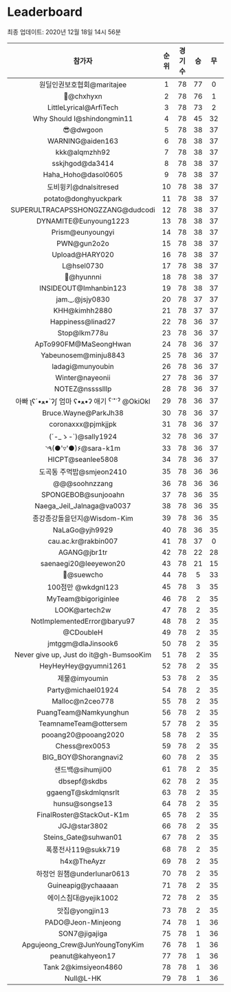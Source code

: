 # Leaderboard
최종 업데이트: 2020년 12월 18일 14시 56분




| 참가자 | 순위 | 경기수 | 승 | 무 | 패 | 승점 |
|:---:|:---:|:---:|:---:|:---:|:---:|:---:|
| 원딜인권보호협회@maritajee | 1 | 78 | 77 | 0 | 1 | 231 |
| 👑@chxhyxn | 2 | 78 | 76 | 1 | 1 | 229 |
| LittleLyrical@ArfiTech | 3 | 78 | 73 | 2 | 3 | 221 |
| Why Should I@shindongmin11 | 4 | 78 | 45 | 32 | 1 | 167 |
| 😎@dwgoon | 5 | 78 | 38 | 37 | 3 | 151 |
| WARNING@aiden163 | 6 | 78 | 38 | 37 | 3 | 151 |
| kkk@alqmzhh92 | 7 | 78 | 38 | 37 | 3 | 151 |
| sskjhgod@da3414 | 8 | 78 | 38 | 37 | 3 | 151 |
| Haha_Hoho@dasol0605 | 9 | 78 | 38 | 37 | 3 | 151 |
| 도비윙키@dnalsitresed | 10 | 78 | 38 | 37 | 3 | 151 |
| potato@donghyuckpark | 11 | 78 | 38 | 37 | 3 | 151 |
| SUPERULTRACAPSSHONGZZANG@dudcodi | 12 | 78 | 38 | 37 | 3 | 151 |
| DYNAMITE@Eunyoung1223 | 13 | 78 | 38 | 37 | 3 | 151 |
| Prism@eunyoungyi | 14 | 78 | 38 | 37 | 3 | 151 |
| PWN@gun2o2o | 15 | 78 | 38 | 37 | 3 | 151 |
| Upload@HARY020 | 16 | 78 | 38 | 37 | 3 | 151 |
| L@hsel0730 | 17 | 78 | 38 | 37 | 3 | 151 |
| 🐻@hyunnni | 18 | 78 | 38 | 37 | 3 | 151 |
| INSIDEOUT@Imhanbin123 | 19 | 78 | 38 | 37 | 3 | 151 |
| jam._.@jsjy0830 | 20 | 78 | 37 | 37 | 4 | 148 |
| KHH@kimhh2880 | 21 | 78 | 37 | 37 | 4 | 148 |
| Happiness@linad27 | 22 | 78 | 36 | 37 | 5 | 145 |
| Stop@lkm778u | 23 | 78 | 36 | 37 | 5 | 145 |
| ApTo990FM@MaSeongHwan | 24 | 78 | 36 | 37 | 5 | 145 |
| Yabeunosem@minju8843 | 25 | 78 | 36 | 37 | 5 | 145 |
| ladagi@munyoubin | 26 | 78 | 36 | 37 | 5 | 145 |
| Winter@nayeonii | 27 | 78 | 36 | 37 | 5 | 145 |
| NOTEZ@nsssslllp | 28 | 78 | 36 | 37 | 5 | 145 |
|  아빠  ʅʕ´•ﻌ•`ʔʃ  엄마 ʕ•ﻌ•ʔ 애기 ˁ˙˟˙ˀ @OkiOkl | 29 | 78 | 36 | 37 | 5 | 145 |
| Bruce.Wayne@ParkJh38 | 30 | 78 | 36 | 37 | 5 | 145 |
| coronaxxx@pjmkjjpk | 31 | 78 | 36 | 37 | 5 | 145 |
| (´-_ゝ-`)@sally1924 | 32 | 78 | 36 | 37 | 5 | 145 |
| ◝٩(●'▿'●)۶@sara-k1m | 33 | 78 | 36 | 37 | 5 | 145 |
| HICPT@seanlee5808 | 34 | 78 | 36 | 37 | 5 | 145 |
| 도곡동 주먹밥@smjeon2410 | 35 | 78 | 36 | 36 | 6 | 144 |
| @@@soohnzzang | 36 | 78 | 36 | 36 | 6 | 144 |
| SPONGEBOB@sunjooahn | 37 | 78 | 36 | 35 | 7 | 143 |
| Naega_Jeil_Jalnaga@va0037 | 38 | 78 | 36 | 35 | 7 | 143 |
| 종강종강돌을던지@Wisdom-Kim | 39 | 78 | 36 | 35 | 7 | 143 |
| NaLaGo@yjh9929 | 40 | 78 | 36 | 35 | 7 | 143 |
| cau.ac.kr@rakbin007 | 41 | 78 | 37 | 0 | 41 | 111 |
| AGANG@jbr1tr | 42 | 78 | 22 | 28 | 28 | 94 |
| saenaegi20@leeyewon20 | 43 | 78 | 21 | 15 | 42 | 78 |
| 👏@suewcho | 44 | 78 | 5 | 33 | 40 | 48 |
| 100점만 @wkdgnl123 | 45 | 78 | 3 | 35 | 40 | 44 |
| MyTeam@bigoriginlee | 46 | 78 | 2 | 35 | 41 | 41 |
| LOOK@artech2w | 47 | 78 | 2 | 35 | 41 | 41 |
| NotImplementedError@baryu97 | 48 | 78 | 2 | 35 | 41 | 41 |
| @CDoubleH | 49 | 78 | 2 | 35 | 41 | 41 |
| jmtggm@dlaJinsook6 | 50 | 78 | 2 | 35 | 41 | 41 |
| Never give up, Just do it@gh-BumsooKim | 51 | 78 | 2 | 35 | 41 | 41 |
| HeyHeyHey@gyumni1261 | 52 | 78 | 2 | 35 | 41 | 41 |
| 제물@imyoumin | 53 | 78 | 2 | 35 | 41 | 41 |
| Party@michael01924 | 54 | 78 | 2 | 35 | 41 | 41 |
| Malloc@n2ceo778 | 55 | 78 | 2 | 35 | 41 | 41 |
| PuangTeam@Namkyunghun | 56 | 78 | 2 | 35 | 41 | 41 |
| TeamnameTeam@ottersem | 57 | 78 | 2 | 35 | 41 | 41 |
| pooang20@pooang2020 | 58 | 78 | 2 | 35 | 41 | 41 |
| Chess@rex0053 | 59 | 78 | 2 | 35 | 41 | 41 |
| BIG_BOY@Shorangnavi2 | 60 | 78 | 2 | 35 | 41 | 41 |
| 샌드백@sihumji00 | 61 | 78 | 2 | 35 | 41 | 41 |
| dbsepf@skdbs | 62 | 78 | 2 | 35 | 41 | 41 |
| ggaengT@skdmlqnsrlt | 63 | 78 | 2 | 35 | 41 | 41 |
| hunsu@songse13 | 64 | 78 | 2 | 35 | 41 | 41 |
| FinalRoster@StackOut-K1m | 65 | 78 | 2 | 35 | 41 | 41 |
| JGJ@star3802 | 66 | 78 | 2 | 35 | 41 | 41 |
| Steins_Gate@suhwan01 | 67 | 78 | 2 | 35 | 41 | 41 |
| 폭풍전사119@sukk719 | 68 | 78 | 2 | 35 | 41 | 41 |
| h4x@TheAyzr | 69 | 78 | 2 | 35 | 41 | 41 |
| 하정언 원챔@underlunar0613 | 70 | 78 | 2 | 35 | 41 | 41 |
| Guineapig@ychaaaan | 71 | 78 | 2 | 35 | 41 | 41 |
| 에이스침대@yejik1002 | 72 | 78 | 2 | 35 | 41 | 41 |
| 맛집@yongjin13 | 73 | 78 | 2 | 35 | 41 | 41 |
| PADO@Jeon-Minjeong | 74 | 78 | 1 | 36 | 41 | 39 |
| SON7@jigajiga | 75 | 78 | 1 | 36 | 41 | 39 |
| Apgujeong_Crew@JunYoungTonyKim | 76 | 78 | 1 | 36 | 41 | 39 |
| peanut@kahyeon17 | 77 | 78 | 1 | 36 | 41 | 39 |
| Tank 2@kimsiyeon4860 | 78 | 78 | 1 | 36 | 41 | 39 |
| Null@L-HK | 79 | 78 | 1 | 36 | 41 | 39 |